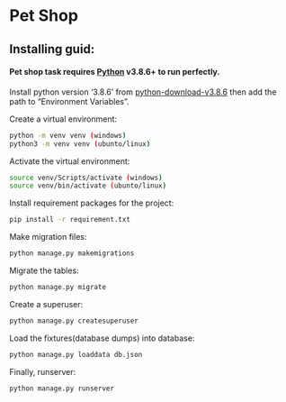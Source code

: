 # Pet Shop
## Installing guid:

#### Pet shop task requires [Python](https://www.python.org/) v3.8.6+ to run perfectly.
Install python version ‘3.8.6’ from [python-download-v3.8.6](https://www.python.org/downloads/release/python-386/) then add the path to “Environment Variables”.

Create a virtual environment:

```sh
python -m venv venv (windows)
python3 -m venv venv (ubunto/linux)
```

Activate the virtual environment:

```sh
source venv/Scripts/activate (windows)
source venv/bin/activate (ubunto/linux)
```
Install requirement packages for the project:

```sh
pip install -r requirement.txt
```
Make migration files:

```sh
python manage.py makemigrations
```

Migrate the tables:

```sh
python manage.py migrate
```
Create a superuser:

```sh
python manage.py createsuperuser
```
Load the fixtures(database dumps) into database:

```sh
python manage.py loaddata db.json
```
Finally, runserver:

```sh
python manage.py runserver
```
